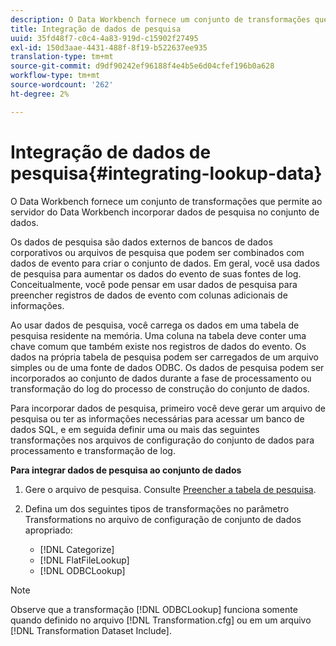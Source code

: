 ```yaml
---
description: O Data Workbench fornece um conjunto de transformações que permite ao servidor do Data Workbench incorporar dados de pesquisa no conjunto de dados.
title: Integração de dados de pesquisa
uuid: 35fd48f7-c0c4-4a83-919d-c15902f27495
exl-id: 150d3aae-4431-488f-8f19-b522637ee935
translation-type: tm+mt
source-git-commit: d9df90242ef96188f4e4b5e6d04cfef196b0a628
workflow-type: tm+mt
source-wordcount: '262'
ht-degree: 2%

---
```


# Integração de dados de pesquisa{#integrating-lookup-data}

O Data Workbench fornece um conjunto de transformações que permite ao servidor do Data Workbench incorporar dados de pesquisa no conjunto de dados.

Os dados de pesquisa são dados externos de bancos de dados corporativos ou arquivos de pesquisa que podem ser combinados com dados de evento para criar o conjunto de dados. Em geral, você usa dados de pesquisa para aumentar os dados do evento de suas fontes de log. Conceitualmente, você pode pensar em usar dados de pesquisa para preencher registros de dados de evento com colunas adicionais de informações.

Ao usar dados de pesquisa, você carrega os dados em uma tabela de pesquisa residente na memória. Uma coluna na tabela deve conter uma chave comum que também existe nos registros de dados do evento. Os dados na própria tabela de pesquisa podem ser carregados de um arquivo simples ou de uma fonte de dados ODBC. Os dados de pesquisa podem ser incorporados ao conjunto de dados durante a fase de processamento ou transformação do log do processo de construção do conjunto de dados.

Para incorporar dados de pesquisa, primeiro você deve gerar um arquivo de pesquisa ou ter as informações necessárias para acessar um banco de dados SQL, e em seguida definir uma ou mais das seguintes transformações nos arquivos de configuração do conjunto de dados para processamento e transformação de log.

**Para integrar dados de pesquisa ao conjunto de dados**

1. Gere o arquivo de pesquisa. Consulte [Preencher a tabela de pesquisa](../../../../home/c-dataset-const-proc/c-data-trans/c-int-lookup-data/c-pop-lookup-table.md#concept-dd761338731a40e0997c33dfdabdcdf8).
1. Defina um dos seguintes tipos de transformações no parâmetro Transformations no arquivo de configuração de conjunto de dados apropriado:

   * [!DNL Categorize]
   * [!DNL FlatFileLookup]
   * [!DNL ODBCLookup]

>[!NOTE]
>
>Observe que a transformação [!DNL ODBCLookup] funciona somente quando definido no arquivo [!DNL Transformation.cfg] ou em um arquivo [!DNL Transformation Dataset Include].
